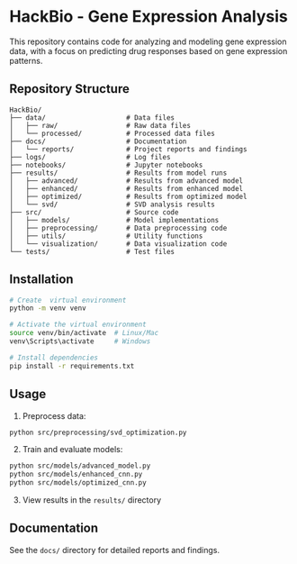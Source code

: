 # HackBio - Gene Expression Analysis

This repository contains code for analyzing and modeling gene expression data, with a focus on predicting drug responses based on gene expression patterns.

## Repository Structure

```
HackBio/
├── data/                    # Data files
│   ├── raw/                 # Raw data files
│   └── processed/           # Processed data files
├── docs/                    # Documentation
│   └── reports/             # Project reports and findings
├── logs/                    # Log files
├── notebooks/               # Jupyter notebooks
├── results/                 # Results from model runs
│   ├── advanced/            # Results from advanced model
│   ├── enhanced/            # Results from enhanced model
│   ├── optimized/           # Results from optimized model
│   └── svd/                 # SVD analysis results
├── src/                     # Source code
│   ├── models/              # Model implementations
│   ├── preprocessing/       # Data preprocessing code
│   ├── utils/               # Utility functions
│   └── visualization/       # Data visualization code
└── tests/                   # Test files
```

## Installation

```bash
# Create  virtual environment
python -m venv venv

# Activate the virtual environment
source venv/bin/activate  # Linux/Mac
venv\Scripts\activate     # Windows

# Install dependencies
pip install -r requirements.txt
```

## Usage

1. Preprocess data:
```bash
python src/preprocessing/svd_optimization.py
```

2. Train and evaluate models:
```bash
python src/models/advanced_model.py
python src/models/enhanced_cnn.py
python src/models/optimized_cnn.py
```

3. View results in the `results/` directory

## Documentation

See the `docs/` directory for detailed reports and findings. 